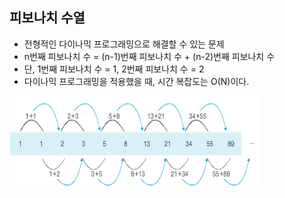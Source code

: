 ## 피보나치 수열
- 전형적인 다이나믹 프로그래밍으로 해결할 수 있는 문제
- n번째 피보나치 수 = (n-1)번째 피보나치 수 + (n-2)번째 피보나치 수
- 단, 1번째 피보나치 수 = 1, 2번째 피보나치 수 = 2
- 다이나믹 프로그래밍을 적용했을 때, 시간 복잡도는 O(N)이다.

<div>
    <img src="image1.PNG" width="400" height="150">
</div>